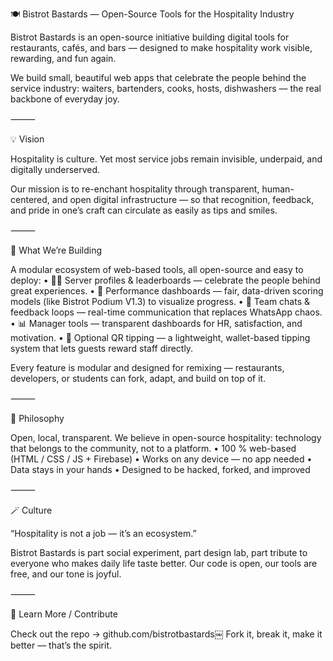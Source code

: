 🍽️ Bistrot Bastards — Open-Source Tools for the Hospitality Industry

Bistrot Bastards is an open-source initiative building digital tools for restaurants, cafés, and bars — designed to make hospitality work visible, rewarding, and fun again.

We build small, beautiful web apps that celebrate the people behind the service industry: waiters, bartenders, cooks, hosts, dishwashers — the real backbone of everyday joy.

⸻

💡 Vision

Hospitality is culture.
Yet most service jobs remain invisible, underpaid, and digitally underserved.

Our mission is to re-enchant hospitality through transparent, human-centered, and open digital infrastructure —
so that recognition, feedback, and pride in one’s craft can circulate as easily as tips and smiles.

⸻

🧩 What We’re Building

A modular ecosystem of web-based tools, all open-source and easy to deploy:
	•	🧑‍🍳 Server profiles & leaderboards — celebrate the people behind great experiences.
	•	🏅 Performance dashboards — fair, data-driven scoring models (like Bistrot Podium V1.3) to visualize progress.
	•	💬 Team chats & feedback loops — real-time communication that replaces WhatsApp chaos.
	•	📊 Manager tools — transparent dashboards for HR, satisfaction, and motivation.
	•	💸 Optional QR tipping — a lightweight, wallet-based tipping system that lets guests reward staff directly.

Every feature is modular and designed for remixing — restaurants, developers, or students can fork, adapt, and build on top of it.

⸻

🧠 Philosophy

Open, local, transparent.
We believe in open-source hospitality: technology that belongs to the community, not to a platform.
	•	100 % web-based (HTML / CSS / JS + Firebase)
	•	Works on any device — no app needed
	•	Data stays in your hands
	•	Designed to be hacked, forked, and improved

⸻

🪄 Culture

“Hospitality is not a job — it’s an ecosystem.”

Bistrot Bastards is part social experiment, part design lab, part tribute to everyone who makes daily life taste better.
Our code is open, our tools are free, and our tone is joyful.

⸻

🧩 Learn More / Contribute

Check out the repo → github.com/bistrotbastards￼
Fork it, break it, make it better — that’s the spirit.

